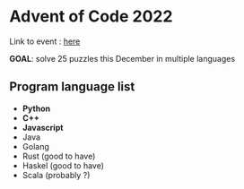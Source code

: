 # Advent of Code 2022 

Link to event : [here](https://adventofcode.com/)

**GOAL**: solve 25 puzzles this December in multiple languages

## Program language list
- **Python** 
- **C++**
- **Javascript**
- Java
- Golang 
- Rust (good to have)
- Haskel (good to have)
- Scala (probably ?)
